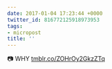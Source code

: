 ```yaml
---
date: 2017-01-04 17:23:44 +0000
twitter_id: 816772125918973953
tags:
- micropost
title: ''
---
```


📷 WHY [tmblr.co/ZOHrOy2GkzZTq](https://tmblr.co/ZOHrOy2GkzZTq)
